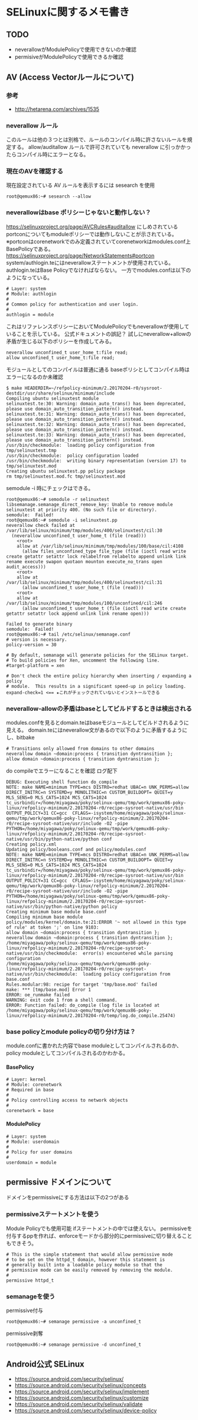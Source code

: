 # SELinuxに関するメモ書き
## TODO
- neverallowがModulePolicyで使用できないのか確認
- permisiveがModulePolicyで使用できるか確認

## AV (Access Vectorルールについて)
### 参考
- http://hetarena.com/archives/1535
### neverallow ルール
このルールは他の３つとは別格で、ルールのコンパイル時に許さないルールを規定する。
allow/auditallow ルールで許可されていても neverallow に引っかかったらコンパイル時にエラーとなる。
### 現在のAVを確認する
現在設定されている AV ルールを表示するには sesearch を使用

```
root@qemux86:~# sesearch --allow 
```

### neverallowはbase ポリシーじゃないと動作しない？
https://selinuxproject.org/page/AVCRules#auditallow
にしめされている
portconについてもmoduleポリシーでは動作しないことが示されている。※portconはcorenetworkでのみ定義されていてcorenetworkはmodules.conf上BasePolicyである。
https://selinuxproject.org/page/NetworkStatements#portcon
system/authlogin.teにはneverallowステートメントが使用されている。authlogin.teはBase Policyでなければならない。
一方でmodules.confは以下のようになっている。

```
# Layer: system
# Module: authlogin
#
# Common policy for authentication and user login.
# 
authlogin = module
```
これはリファレンスポリシーにおいてModulePolicyでもneverallowが使用していることを示している。
公式ドキュメントの誤記？
試しにneverallow+allowの矛盾が生じる以下のポリシーを作成してみる。
```
neverallow unconfined_t user_home_t:file read;
allow unconfined_t user_home_t:file read;
```
モジュールとしてのコンパイルは普通に通る
baseポリシとしてコンパイル時はエラーになるのか未確認
```
$ make HEADERDIR=~/refpolicy-minimum/2.20170204-r0/sysroot-destdir/usr/share/selinux/minimum/include 
Compiling ubuntu selinuxtest module
selinuxtest.te:30: Warning: domain_auto_trans() has been deprecated, please use domain_auto_transition_pattern() instead.
selinuxtest.te:31: Warning: domain_auto_trans() has been deprecated, please use domain_auto_transition_pattern() instead.
selinuxtest.te:32: Warning: domain_auto_trans() has been deprecated, please use domain_auto_transition_pattern() instead.
selinuxtest.te:33: Warning: domain_auto_trans() has been deprecated, please use domain_auto_transition_pattern() instead.
/usr/bin/checkmodule:  loading policy configuration from tmp/selinuxtest.tmp
/usr/bin/checkmodule:  policy configuration loaded
/usr/bin/checkmodule:  writing binary representation (version 17) to tmp/selinuxtest.mod
Creating ubuntu selinuxtest.pp policy package
rm tmp/selinuxtest.mod.fc tmp/selinuxtest.mod

```
semodule -i 時にチェックはできる。
```
root@qemux86:~# semodule -r selinuxtest
libsemanage.semanage_direct_remove_key: Unable to remove module selinuxtest at priority 400. (No such file or directory).
semodule:  Failed!
root@qemux86:~# semodule -i selinuxtest.pp
neverallow check failed at /var/lib/selinux/minimum/tmp/modules/400/selinuxtest/cil:30
  (neverallow unconfined_t user_home_t (file (read)))
    <root>
    allow at /var/lib/selinux/minimum/tmp/modules/100/base/cil:4108
      (allow files_unconfined_type file_type (file (ioctl read write create getattr setattr lock relabelfrom relabelto append unlink link rename execute swapon quotaon mounton execute_no_trans open audit_access)))
    <root>
    allow at /var/lib/selinux/minimum/tmp/modules/400/selinuxtest/cil:31
      (allow unconfined_t user_home_t (file (read)))
    <root>
    allow at /var/lib/selinux/minimum/tmp/modules/100/unconfined/cil:246
      (allow unconfined_t user_home_t (file (ioctl read write create getattr setattr lock append unlink link rename open)))

Failed to generate binary
semodule:  Failed!
root@qemux86:~# tail /etc/selinux/semanage.conf 
# version is necessary.
policy-version = 30

# By default, semanage will generate policies for the SELinux target.
# To build policies for Xen, uncomment the following line.
#target-platform = xen

# Don't check the entire policy hierarchy when inserting / expanding a policy
# module.  This results in a significant speed-up in policy loading.
expand-check=1 <== ★これがチェックされていないとインストールできる
```
### neverallow-allowの矛盾はbaseとしてビルドするときは検出される
modules.confを見るとdomain.teはbaseモジュールとしてビルドされるように見える。
domain.teにはneverallow文があるので以下のように矛盾するようにし、bitbake
```
# Transitions only allowed from domains to other domains
neverallow domain ~domain:process { transition dyntransition };
allow domain ~domain:process { transition dyntransition };
```
do compileでエラーになることを確認
ログ配下
```
DEBUG: Executing shell function do_compile
NOTE: make NAME=minimum TYPE=mcs DISTRO=redhat UBAC=n UNK_PERMS=allow DIRECT_INITRC=n SYSTEMD=y MONOLITHIC=n CUSTOM_BUILDOPT= QUIET=y MLS_SENS=0 MLS_CATS=1024 MCS_CATS=1024 tc_usrbindir=/home/miyagawa/poky/selinux-qemu/tmp/work/qemux86-poky-linux/refpolicy-minimum/2.20170204-r0/recipe-sysroot-native/usr/bin OUTPUT_POLICY=31 CC=gcc  CFLAGS=-isystem/home/miyagawa/poky/selinux-qemu/tmp/work/qemux86-poky-linux/refpolicy-minimum/2.20170204-r0/recipe-sysroot-native/usr/include -O2 -pipe PYTHON=/home/miyagawa/poky/selinux-qemu/tmp/work/qemux86-poky-linux/refpolicy-minimum/2.20170204-r0/recipe-sysroot-native/usr/bin/python-native/python conf
Creating policy.xml
Updating policy/booleans.conf and policy/modules.conf
NOTE: make NAME=minimum TYPE=mcs DISTRO=redhat UBAC=n UNK_PERMS=allow DIRECT_INITRC=n SYSTEMD=y MONOLITHIC=n CUSTOM_BUILDOPT= QUIET=y MLS_SENS=0 MLS_CATS=1024 MCS_CATS=1024 tc_usrbindir=/home/miyagawa/poky/selinux-qemu/tmp/work/qemux86-poky-linux/refpolicy-minimum/2.20170204-r0/recipe-sysroot-native/usr/bin OUTPUT_POLICY=31 CC=gcc  CFLAGS=-isystem/home/miyagawa/poky/selinux-qemu/tmp/work/qemux86-poky-linux/refpolicy-minimum/2.20170204-r0/recipe-sysroot-native/usr/include -O2 -pipe PYTHON=/home/miyagawa/poky/selinux-qemu/tmp/work/qemux86-poky-linux/refpolicy-minimum/2.20170204-r0/recipe-sysroot-native/usr/bin/python-native/python policy
Creating minimum base module base.conf
Compiling minimum base module
policy/modules/kernel/domain.te:21:ERROR '~ not allowed in this type of rule' at token ';' on line 9103:
allow domain ~domain:process { transition dyntransition };
neverallow domain ~domain:process { transition dyntransition };
/home/miyagawa/poky/selinux-qemu/tmp/work/qemux86-poky-linux/refpolicy-minimum/2.20170204-r0/recipe-sysroot-native/usr/bin/checkmodule:  error(s) encountered while parsing configuration
/home/miyagawa/poky/selinux-qemu/tmp/work/qemux86-poky-linux/refpolicy-minimum/2.20170204-r0/recipe-sysroot-native/usr/bin/checkmodule:  loading policy configuration from base.conf
Rules.modular:98: recipe for target 'tmp/base.mod' failed
make: *** [tmp/base.mod] Error 1
ERROR: oe_runmake failed
WARNING: exit code 1 from a shell command.
ERROR: Function failed: do_compile (log file is located at /home/miyagawa/poky/selinux-qemu/tmp/work/qemux86-poky-linux/refpolicy-minimum/2.20170204-r0/temp/log.do_compile.25474)
```

### base policyとmodule policyの切り分け方は？
module.confに書かれた内容でbase moduleとしてコンパイルされるのか、policy moduleとしてコンパイルされるのかわかる。

#### BasePolicy
```
# Layer: kernel
# Module: corenetwork
# Required in base
#
# Policy controlling access to network objects
# 
corenetwork = base
```

#### ModulePolicy
```
# Layer: system
# Module: userdomain
#
# Policy for user domains
# 
userdomain = module
```

## permissive ドメインについて
ドメインをpermissiveにする方法は以下の2つがある
### permissiveステートメントを使う
Module Policyでも使用可能
ifステートメントの中では使えない。
permissiveを付与するppを作れば、enforceモードから部分的にpermissiveに切り替えることもできそう。
```
# This is the simple statement that would allow permissive mode
# to be set on the httpd_t domain, however this statement is
# generally built into a loadable policy module so that the
# permissive mode can be easily removed by removing the module.
# 
permissive httpd_t
```


### semanageを使う
permissive付与

```
root@qemux86:~# semanage permissive -a unconfined_t
```

permissive剥奪

```
root@qemux86:~# semanage permissive -d unconfined_t

```

## Android公式 SELinux
- https://source.android.com/security/selinux/
- https://source.android.com/security/selinux/concepts
- https://source.android.com/security/selinux/implement
- https://source.android.com/security/selinux/customize
- https://source.android.com/security/selinux/validate
- https://source.android.com/security/selinux/device-policy




